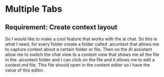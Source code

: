# Multiple Tabs

## Requirement: Create context layout
So I would like to make a cool feature that works with the ai chat. So this is what I need, for every folder create a folder called .aicontext that allows me to capture context about a certain folder or file. Then on the AI assistant allow me to switch the chat view to a context view that shows me all the file in the .aicontext folder and I can click on the file and it allows me to edit a context.md file. This file should open in the content editor so I have the value of this editor.


